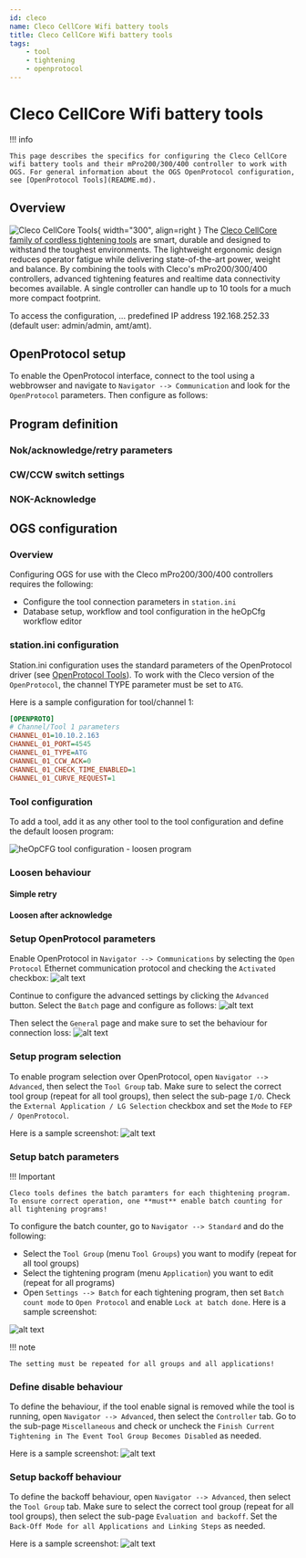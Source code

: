 ```yaml
---
id: cleco
name: Cleco CellCore Wifi battery tools
title: Cleco CellCore Wifi battery tools
tags:
    - tool
    - tightening
    - openprotocol
---
```


# Cleco CellCore Wifi battery tools

!!! info

    This page describes the specifics for configuring the Cleco CellCore wifi battery tools and their mPro200/300/400 controller to work with OGS. For general information about the OGS OpenProtocol configuration, see [OpenProtocol Tools](README.md).


## Overview

![Cleco CellCore Tools](resources/cleco-cellcore.png){ width="300", align=right }
The [Cleco CellCore family of cordless tightening tools](https://www.clecotools.com/) are smart, durable and designed to withstand the toughest environments. The lightweight ergonomic design reduces operator fatigue while delivering state-of-the-art power, weight and balance. By combining the tools with Cleco's mPro200/300/400 controllers, advanced tightening features and realtime data connectivity becomes available. A single controller can handle up to 10 tools for a much more compact footprint.

To access the configuration, ... predefined IP address 192.168.252.33 (default user: admin/admin, amt/amt).

## OpenProtocol setup

To enable the OpenProtocol interface, connect to the tool using a webbrowser and navigate to `Navigator --> Communication` and look for the `OpenProtocol` parameters. Then configure as follows:

## Program definition

### Nok/acknowledge/retry parameters 
<!--
To ensure, that the operator can not incorrectly loosen, typically a tightening program should be set up to not allow loosen (as this is handled by OGS). The AMT tool generally has three different types of tightening programs:

1. Clockwise tightening (pset > 0): Running with the direction switch set to CW and the direction set to "right turning" in the general section of the program parameters 
2. Counterclockwise tightening (pset > 0): Running with the direction switch set to CW and the direction set to "left turning" in the general section of the program parameters
3. Loosening (pset = 0): Running with the direction switch set to CCW

Here is an overview:
![alt text](resources/amt-prg-types.png)

The tool internally requires an acknowledge after NOK which can be configured to automatically enable the loosening mode (PSet = 0) and requiring the user to switch the direction switch to CCW. 

For use with OGS there are currently (with firmware `LIB-OP V0.0.4.3`) two options to use with rework/loosen:

1. Don't use PSet 0 (let OGS automatically select a loosen PSet > 0 and start with CW direction switch start). In this case, PSet 0 can be be deleted to prevent it from being selected by the operator. Make sure to enable [NOK acknowledge (see below)](#nok-acknowledge) to prevent OGS from switching directions without acknowledge!
2. Use PSet 0 as loosen. Note, that in this case OGS cannot prevent the operator from (incorrectly) running a loosen operation (e.g. loosen an already good bolt), so the program *must* at least be configured to only run after Nok. OGS will interpret each received rundown result with PSet = 0 as a loosen operation and will reset the state of the current bolt accordingly. However, that this still might allow the operator to falsely run loosen on an already tightened bolt, e.g. if the sequence is changed by manually interacting with the OGS interface! 

Here are the recommended setting for option 1:

![alt text](resources/amt-programparameters.png)

!!! note

    Make sure to save and restart (soft restart) the tool after changing a program.
    Note also, that changing a program is only possible, if the tool is not currently enabled - else saving the program will timeout or throw an error!
-->

### CW/CCW switch settings
<!--
With the current firmware version (`LIB-OP V0.0.4.3`), it is neither possible to monitor the start switch direction setting, nor is it possible to block CW or CCW starts specifically. 
-->

### NOK-Acknowledge
<!--
The tool supports integrated NOK acknowledge through OpenProtocol alarms. To make this work, the NOK-acknowledge mode should be set either globally (see below) and used in the tightening programs or set in each tightening program specifically.

![alt text](resources/amt-global.png)

The actual flow of events in case of an active NOK-ackowledge is then as follows:

1. NOK rundown sends NOK tightening result to OGS and raises the E356 alarm
2. OGS blocks enable (wait until alarm is released again, effectively waiting for acknowledge)
3. Operator must acknowledge the NOK rundown as configured (switch to CCW, hit start button, ...)
4. The tool releases the alarm after the operator acknowledge, so OGS now can step to the next action (usually select a loosening program) and enable the tool again if needed
-->

## OGS configuration

### Overview

Configuring OGS for use with the Cleco mPro200/300/400 controllers requires the following:
- Configure the tool connection parameters in `station.ini`
- Database setup, workflow and tool configuration in the heOpCfg workflow editor

### station.ini configuration

Station.ini configuration uses the standard parameters of the OpenProtocol driver (see [OpenProtocol Tools](README.md)).
To work with the Cleco version of the `OpenProtocol`, the channel TYPE parameter must be set to `ATG`.

Here is a sample configuration for tool/channel 1:

``` ini
[OPENPROTO]
# Channel/Tool 1 parameters
CHANNEL_01=10.10.2.163
CHANNEL_01_PORT=4545
CHANNEL_01_TYPE=ATG
CHANNEL_01_CCW_ACK=0
CHANNEL_01_CHECK_TIME_ENABLED=1
CHANNEL_01_CURVE_REQUEST=1
```

### Tool configuration

To add a tool, add it as any other tool to the tool configuration and define the default loosen program:

![heOpCFG tool configuration - loosen program](resources/heOpCfg-tool-loosen-params.png)

### Loosen behaviour
<!--
Even though there are more options (see the general discussion in [OpenProtocol Tools - Loosen modes](README.md#loosen-modes)), the current firmware of the tools do neither support getting the state of the start switch direction nor do they support selective blocking of CW/CCW starts. So the recommended setting is to use NOK acknowledge and letting OGS select a loosen CW program afterwards (or do a simple retry if that is sufficient).
 -->
#### Simple retry
<!--
Set the rework strategy to 2 (repeat) in `station.ini` by setting the parameter `NOK_STRATEGIE=2` in the `[GENERAL]` section.
 -->
#### Loosen after acknowledge
<!--
Make sure to define a loosen program for the tool in the [tool configuration](#tool-configuration).
 -->


### Setup OpenProtocol parameters

Enable OpenProtocol in `Navigator --> Communications` by selecting the `Open Protocol` Ethernet communication protocol and checking the `Activated` checkbox:
![alt text](resources/cleco-communications.png)

Continue to configure the advanced settings by clicking the `Advanced` button.
Select the `Batch` page and configure as follows:
![alt text](resources/cleco-openprotocol-batchcounter.png)

Then select the `General` page and make sure to set the behaviour for connection loss:
![alt text](resources/cleco-openprotocol-advanced.png)

### Setup program selection

To enable program selection over OpenProtocol, open `Navigator --> Advanced`, then select the `Tool Group` tab. Make sure to select the correct tool group (repeat for all tool groups), then select the sub-page `I/O`. Check the `External Application / LG Selection` checkbox and set the `Mode` to `FEP / OpenProtocol`.

Here is a sample screenshot:
![alt text](resources/cleco-advanced-toolgroup-io.png)

### Setup batch parameters

!!! Important

    Cleco tools defines the batch paramters for each thightening program. To ensure correct operation, one **must** enable batch counting for all tightening programs!

To configure the batch counter, go to `Navigator --> Standard` and do the following:

- Select the `Tool Group` (menu `Tool Groups`) you want to modify (repeat for all tool groups)
- Select the tightening program (menu `Application`) you want to edit (repeat for all programs)
- Open `Settings --> Batch` for each tightening program, then set `Batch count mode` to `Open Protocol` and enable `Lock at batch done`. Here is a sample screenshot:

![alt text](resources/cleco-standard-batch.png)

!!! note

    The setting must be repeated for all groups and all applications!

### Define disable behaviour

To define the behaviour, if the tool enable signal is removed while the tool is running, open `Navigator --> Advanced`, then select the `Controller` tab. Go to the sub-page `Miscellaneous` and check or uncheck the `Finish Current Tightening in The Event Tool Group Becomes Disabled` as needed.

Here is a sample screenshot:
![alt text](resources/cleco-advanced-controller-miscellaneous.png)

### Setup backoff behaviour

To define the backoff behaviour, open `Navigator --> Advanced`, then select the `Tool Group` tab. Make sure to select the correct tool group (repeat for all tool groups), then select the sub-page `Evaluation and backoff`. Set the `Back-Off Mode for all Applications and Linking Steps` as needed.

Here is a sample screenshot:
![alt text](resources/cleco-advanced-toolgroup-backoff.png)

